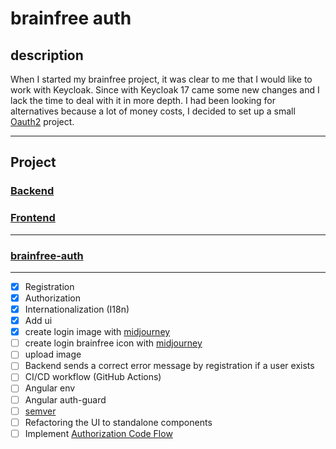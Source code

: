 # brainfree auth

## description

When I started my brainfree project, it was clear to me that I would like to work with Keycloak. Since with Keycloak 17
came some new changes and I lack the time to deal with it in more depth. I had been looking for alternatives because a
lot of money costs, I decided to set up a small [Oauth2](https://auth0.com/docs/articles) project.


***

## Project

### [Backend](brainfree-auth-api%2FREADME.md)

### [Frontend](brainfree-auth-ui%2FREADME.md)

***

### [brainfree-auth](https://auth.brainfree.eu/)

***
- [x] Registration
- [x] Authorization
- [x] Internationalization (I18n)
- [x] Add ui
- [x] create login image with [midjourney](https://www.midjourney.com/home/)
- [ ] create login brainfree icon with [midjourney](https://www.midjourney.com/home/)
- [ ] upload image
- [ ] Backend sends a correct error message by registration if a user exists
- [ ] CI/CD workflow (GitHub Actions)
- [ ] Angular env
- [ ] Angular auth-guard
- [ ] [semver](https://semver.org/lang/de/)
- [ ] Refactoring the UI to standalone components
- [ ] 
  Implement [Authorization Code Flow](https://darutk.medium.com/diagrams-and-movies-of-all-the-oauth-2-0-flows-194f3c3ade85)
